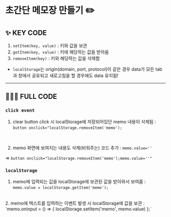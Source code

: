 # 초간단 메모장 만들기 ✏️

## ✨ KEY CODE
1. `setItem(key, value)` : 키와 값을 보관
2. `getItem(key, value)` : 
키에 해당하는 값을 받아옴
3. `removeItem(key)` : 키와 해당하는 값을 삭제함

* `localStorage`는 origin(domain, port, protocol)이 같은 경우 data가 모든 tab과 창에서 공유되고 새로고침을 할 경우에도 data 유지됨!
---

## 👩🏻‍💻 FULL CODE

### `click event`

1. clear button click 시 localStorage에 저장되어있던 memo 내용이 삭제됨 :
`button onclick="localStorage.removeItem('memo');` 
<br>

2. memo 화면에 보여지는 내용도 삭제(비워주는) 코드 추가 :
`memo.value=''`

=> `button onclick="localStorage.removeItem('memo');memo.value=''"` 

### `localStorage`

1. memo에 입력되는 값을 localStorage에 보관된 값을 받아와서 보여줌 :
`memo.value = localStorage.getItem('memo');`
<br>
2. memo에 텍스트를 입력하는 이벤트 발생 시 localStorage에 값을 보관 :
`memo.oninput = () => {
    localStorage.setItem('memo', memo.value)
};`